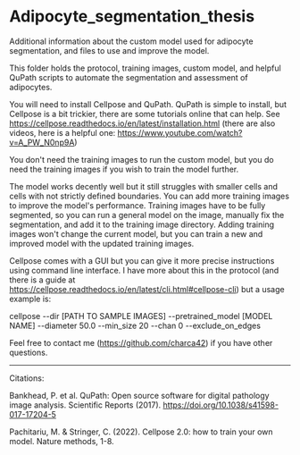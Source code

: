 # Adipocyte_segmentation_thesis
Additional information about the custom model used for adipocyte segmentation, and files to use and improve the model.

This folder holds the protocol, training images, custom model, and helpful QuPath scripts to automate the segmentation and assessment of adipocytes.

You will need to install Cellpose and QuPath. QuPath is simple to install, but Cellpose is a bit trickier, there are some tutorials online that can help. See https://cellpose.readthedocs.io/en/latest/installation.html (there are also videos, here is a helpful one: https://www.youtube.com/watch?v=A_PW_N0np9A)

You don't need the training images to run the custom model, but you do need the training images if you wish to train the model further. 

The model works decently well but it still struggles with smaller cells and cells with not strictly defined boundaries. You can add more training images to improve the model's performance. Training images have to be fully segmented, so you can run a general model on the image, manually fix the segmentation, and add it to the training image directory. Adding training images won't change the current model, but you can train a new and improved model with the updated training images.

Cellpose comes with a GUI but you can give it more precise instructions using command line interface. I have more about this in the protocol (and there is a guide at https://cellpose.readthedocs.io/en/latest/cli.html#cellpose-cli) but a usage example is:

cellpose --dir [PATH TO SAMPLE IMAGES] --pretrained_model [MODEL NAME] --diameter 50.0 --min_size 20 --chan 0 --exclude_on_edges 

Feel free to contact me (https://github.com/charca42) if you have other questions.

----------------------------------------------------------------------------------------------------------------------------------------------------------------------------------------------

Citations:

Bankhead, P. et al. QuPath: Open source software for digital pathology image analysis. Scientific Reports (2017).
https://doi.org/10.1038/s41598-017-17204-5

Pachitariu, M. & Stringer, C. (2022). Cellpose 2.0: how to train your own model. Nature methods, 1-8.
